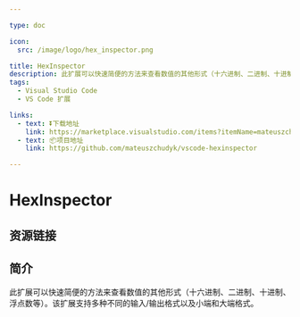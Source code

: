 ```yaml
---

type: doc

icon:
  src: /image/logo/hex_inspector.png

title: HexInspector
description: 此扩展可以快速简便的方法来查看数值的其他形式（十六进制、二进制、十进制、浮点数等）。该扩展支持多种不同的输入/输出格式以及小端和大端格式。
tags:
  - Visual Studio Code
  - VS Code 扩展

links:
  - text: ⏬下载地址
    link: https://marketplace.visualstudio.com/items?itemName=mateuszchudyk.hexinspector
  - text: 📦项目地址
    link: https://github.com/mateuszchudyk/vscode-hexinspector

---
```


<ShowLogo />

# HexInspector

<ShowTags />

<ShowBreadcrumb />

## 资源链接

<ShowLinks />

## 简介

此扩展可以快速简便的方法来查看数值的其他形式（十六进制、二进制、十进制、浮点数等）。该扩展支持多种不同的输入/输出格式以及小端和大端格式。
